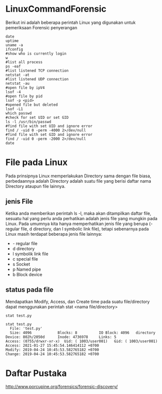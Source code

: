 # LinuxCommandForensic
Berikut ini adalah beberapa perintah Linux yang digunakan untuk pemeriksaan Forensic penyerangan
```
date
uptime
uname -a
ifconfig
#show who is currently login
w
#list all process
ps -eaf
#list listened TCP connection
netstat -at
#list listened UDP connection
netstat -au
#open file by ipV4
lsof -4
#open file by pid
lsof -p <pid>
#opened file but deleted
lsof -L1
which passwd
#check for set UID or set GID
ls -l /usr/bin/passwd
#find file with set UID and ignore error
find / -uid 0 -perm -4000 2>/dev/null
#find file with set GID and ignore error
find / -uid 0 -perm -2000 2>/dev/null
date
```
# File pada Linux
Pada prinsipnya Linux memperlakukan Directory sama dengan file biasa, perbedaannya adalah Directory adalah suatu file yang berisi daftar nama Directory ataupun file lainnya.
## jenis File
Ketika anda memberikan perintah ls -l, maka akan ditampilkan daftar file, sesuatu hal yang perlu anda perhatikan adalah jenis file yang mungkin pada Linux. Pada umumnya kita hanya memperhatikan jenis file yang berupa (- regular file, d directory, dan l symbolic link file), tetapi sebenarnya pada Linux masih terdapat beberapa jenis file lainnya:
* \- regular file
* d directory
* l symbolik link file
* c special file
* s Socket
* p Named pipe
* b Block device
## status pada file
Mendapatkan Modify, Access, dan Create time pada suatu file/directory dapat menggunakan perintah stat <nama file/directory>
```
stat test.py

stat test.py
  File: 'test.py'
  Size: 4096            Blocks: 8          IO Block: 4096   directory
Device: 802h/2050d      Inode: 4736978     Links: 5
Access: (0755/drwxr-xr-x)  Uid: ( 1003/user001)   Gid: ( 1003/user001)
Access: 2021-01-27 15:45:54.146414112 +0700
Modify: 2019-04-24 10:45:53.582765182 +0700
Change: 2019-04-24 10:45:53.582765182 +0700

```
# Daftar Pustaka
http://www.porcupine.org/forensics/forensic-discovery/
